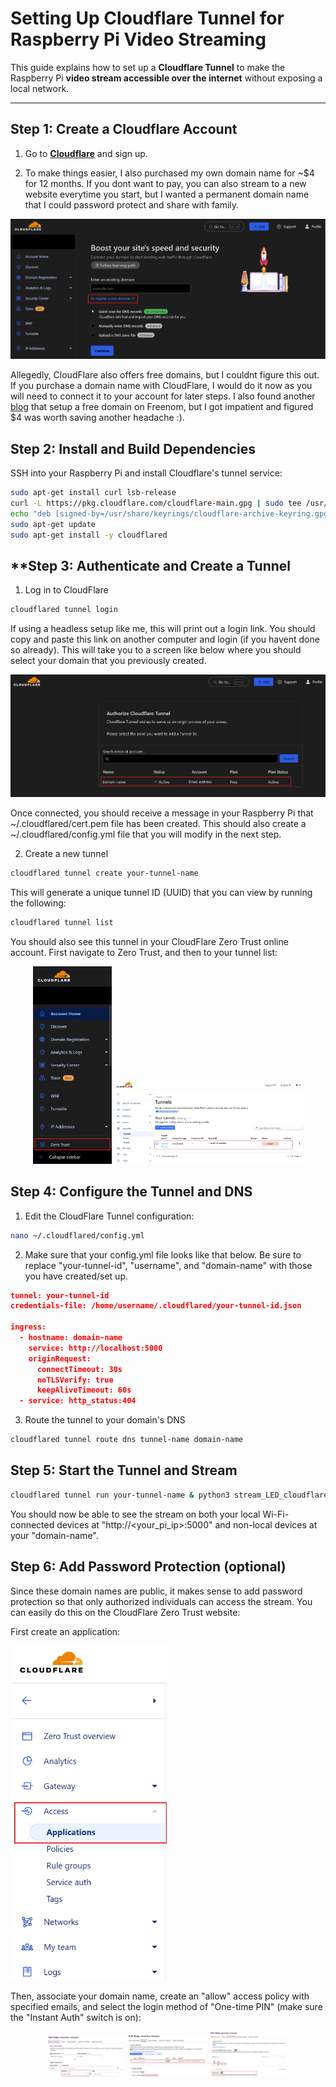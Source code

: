 # Setting Up Cloudflare Tunnel for Raspberry Pi Video Streaming

This guide explains how to set up a **Cloudflare Tunnel** to make the Raspberry Pi **video stream accessible over the internet** without exposing a local network. 

---

## **Step 1: Create a Cloudflare Account**
1. Go to **[Cloudflare](https://dash.cloudflare.com/)** and sign up.

2. To make things easier, I also purchased my own domain name for ~$4 for 12 months. If you dont want to pay, you can also stream to a new website everytime you start, but I wanted a permanent domain name that I could password protect and share with family.

<img src="images/create_domain.PNG" alt="Create Domain" width="600" />

Allegedly, CloudFlare also offers free domains, but I couldnt figure this out. If you purchase a domain name with CloudFlare, I would do it now as you will need to connect it to your account for later steps. I also found another [blog](https://dev.to/omarcloud20/a-free-cloudflare-tunnel-running-on-a-raspberry-pi-1jid) that setup a free domain on Freenom, but I got impatient and figured $4 was worth saving another headache :).


## **Step 2: Install and Build Dependencies**
SSH into your Raspberry Pi and install Cloudflare's tunnel service:

```bash
sudo apt-get install curl lsb-release
curl -L https://pkg.cloudflare.com/cloudflare-main.gpg | sudo tee /usr/share/keyrings/cloudflare-archive-keyring.gpg >/dev/null
echo "deb [signed-by=/usr/share/keyrings/cloudflare-archive-keyring.gpg] https://pkg.cloudflare.com/cloudflared $(lsb_release -cs) main" | sudo tee  /etc/apt/sources.list.d/cloudflared.list
sudo apt-get update
sudo apt-get install -y cloudflared
```


## **Step 3: Authenticate and Create a Tunnel

1. Log in to CloudFlare
```bash
cloudflared tunnel login
```

If using a headless setup like me, this will print out a login link. You should copy and paste this link on another computer and login (if you havent done so already). This will take you to a screen like below where you should select your domain that you previously created.

<img src="images/tunnel_login.PNG" alt="Tunnel Login (Raspberry Pi)" width="600" />

Once connected, you should receive a message in your Raspberry Pi that ~/.cloudflared/cert.pem file has been created. This should also create a ~/.cloudflared/config.yml file that you will modify in the next step.

2. Create a new tunnel

```bash
cloudflared tunnel create your-tunnel-name
```

This will generate a unique tunnel ID (UUID) that you can view by running the following:

```bash
cloudflared tunnel list
```

You should also see this tunnel in your CloudFlare Zero Trust online account. First navigate to Zero Trust, and then to your tunnel list:

<p align="center">
    <img src="images/zero_trust_loc.PNG" alt="Zero Trust Location" width="25%" />
    <img src="images/tunnel_list.PNG" alt="Tunnel List" width="60%" />
</p>


## **Step 4: Configure the Tunnel and DNS**

1. Edit the CloudFlare Tunnel configuration:
```bash
nano ~/.cloudflared/config.yml
```

2. Make sure that your config.yml file looks like that below. Be sure to replace "your-tunnel-id", "username", and "domain-name" with those you have created/set up.

```json
tunnel: your-tunnel-id
credentials-file: /home/username/.cloudflared/your-tunnel-id.json

ingress:
  - hostname: domain-name
    service: http://localhost:5000
    originRequest:
      connectTimeout: 30s
      noTLSVerify: true
      keepAliveTimeout: 60s
  - service: http_status:404
```

3. Route the tunnel to your domain's DNS
```bash
cloudflared tunnel route dns tunnel-name domain-name
```

## **Step 5: Start the Tunnel and Stream**

```bash
cloudflared tunnel run your-tunnel-name & python3 stream_LED_cloudflare.py &
```

You should now be able to see the stream on both your local Wi-Fi-connected devices at "http://<your_pi_ip>:5000" and non-local devices at your "domain-name".


## **Step 6: Add Password Protection (optional)**
Since these domain names are public, it makes sense to add password protection so that only authorized individuals can access the stream. You can easily do this on the CloudFlare Zero Trust website:

First create an application:

<img src="images/access_application_loc.PNG" alt="Create Application" width="250" />

Then, associate your domain name, create an "allow" access policy with specified emails, and select the login method of "One-time PIN" (make sure the "Instant Auth" switch is on):

<p align="center">
    <img src="images/access_info.PNG" alt="Access Info" width="25%" />
    <img src="images/access_policy.PNG" alt="Access Policy" width="25%" />
    <img src="images/access_login.PNG" alt="Access Login" width="25%" />
</p>